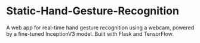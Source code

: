 # Static-Hand-Gesture-Recognition
A web app for real-time hand gesture recognition using a webcam, powered by a fine-tuned InceptionV3 model. Built with Flask and TensorFlow.
